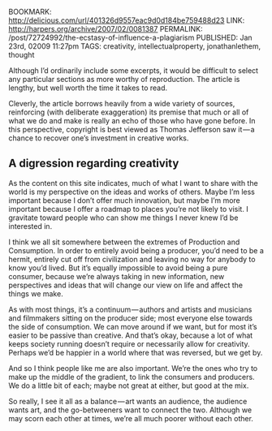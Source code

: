 BOOKMARK: http://delicious.com/url/401326d9557eac9d0d184be759488d23
LINK: http://harpers.org/archive/2007/02/0081387
PERMALINK: /post/72724992/the-ecstasy-of-influence-a-plagiarism
PUBLISHED: Jan 23rd, 02009 11:27pm
TAGS: creativity, intellectualproperty, jonathanlethem, thought

Although I’d ordinarily include some excerpts, it would be difficult to select
any particular sections as more worthy of reproduction. The article is lengthy,
but well worth the time it takes to read.

Cleverly, the article borrows heavily from a wide variety of sources,
reinforcing (with deliberate exaggeration) its premise that much or all of what
we do and make is really an echo of those who have gone before. In this
perspective, copyright is best viewed as
<span class='person'>Thomas Jefferson</span> saw it — a chance to recover one’s
investment in creative works.

## A digression regarding creativity

As the content on this site indicates, much of what I want to share with the
world is my perspective on the ideas and works of others. Maybe I’m less
important because I don’t offer much innovation, but maybe I’m more important
because I offer a roadmap to places you’re not likely to visit. I gravitate
toward people who can show me things I never knew I’d be interested in.

I think we all sit somewhere between the extremes of Production and
Consumption. In order to entirely avoid being a producer, you’d need to be a
hermit, entirely cut off from civilization and leaving no way for anybody to
know you’d lived. But it’s equally impossible to avoid being a pure consumer,
because we’re always taking in new information, new perspectives and ideas that
will change our view on life and affect the things we make.

As with most things, it’s a continuum — authors and artists and musicians and
filmmakers sitting on the producer side; most everyone else towards the side of
consumption. We can move around if we want, but for most it’s easier to be
passive than creative. And that’s okay, because a lot of what keeps society
running doesn’t require or necessarily allow for creativity. Perhaps we’d be
happier in a world where that was reversed, but we get by.

And so I think people like me are also important. We’re the ones who try to
make up the middle of the gradient, to link the consumers and producers. We do
a little bit of each; maybe not great at either, but good at the mix.

So really, I see it all as a balance — art wants an audience, the audience
wants art, and the go-betweeners want to connect the two. Although we may scorn
each other at times, we’re all much poorer without each other.
